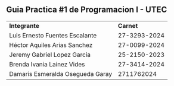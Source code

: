 <h2>Guia Practica #1 de Programacion I - UTEC</h2>

<table>
  <tr>
    <td><strong>Integrante</strong></td>
    <td><strong>Carnet</strong></td>
  </tr>
  <tr>
    <td>Luis Ernesto Fuentes Escalante</td>
    <td>27-3293-2024</td>
  </tr>
  <tr>
    <td>Héctor Aquiles Arias Sanchez</td>
    <td>27-0099-2024</td>
  </tr>
  <tr>
    <td>Jeremy Gabriel Lopez Garcia</td>
    <td>25-2150-2023</td>
  </tr>
  <tr>
    <td>Brenda Ivania Lainez Vides</td>
    <td>27-3414-2024</td>
  </tr>
  <tr>
    <td>Damaris Esmeralda Osegueda Garay</td>
    <td>2711762024</td>
  </tr>
</table>

